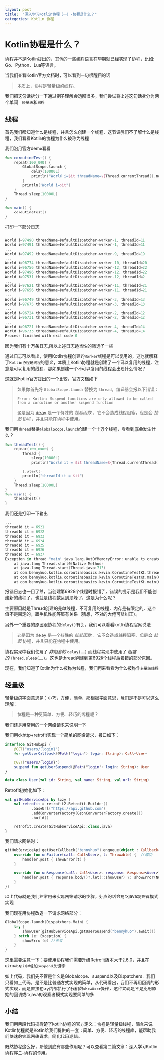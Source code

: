 ```yaml
---
layout: post
title:  "深入学习Kotlin协程（一）-协程是什么？"
categories: Kotlin 协程
---
```


# Kotlin协程是什么？

协程并不是Kotlin提出的，其他的一些编程语言在早期就已经实现了协程，比如: Go、Python、Lua等语言。

当我们查看Kotlin官方文档时，可以看到一句很醒目的话

>  本质上，协程是轻量级的线程。

我们把这句话拆分一下通过例子理解会透彻很多，我们尝试将上述这句话拆分为两个单词：`轻量级`和`线程`

## 线程

首先我们都知道什么是线程，并且怎么创建一个线程，这节课我们不了解什么是线程，我们看看Kotlin的协程为什么被称为线程

我们沿用官方demo看看

```kotlin
fun coroutineTest() {
    repeat(100_000) {
        GlobalScope.launch {
            delay(10000L)
            println("World i=$it threadName=${Thread.currentThread().name}, threadId=${Thread.currentThread().id}")
        }
        println("World i=$it")
    }
    Thread.sleep(10000L)
}

fun main() {
    coroutineTest()
}
```

打印一下部分日志

```kotlin

World i=97490 threadName=DefaultDispatcher-worker-1, threadId=11
World i=97491 threadName=DefaultDispatcher-worker-1, threadId=11
...
World i=97492 threadName=DefaultDispatcher-worker-9, threadId=19
...
World i=96774 threadName=DefaultDispatcher-worker-10, threadId=20
World i=96756 threadName=DefaultDispatcher-worker-12, threadId=22
World i=97496 threadName=DefaultDispatcher-worker-12, threadId=22
World i=97531 threadName=DefaultDispatcher-worker-12, threadId=2
...
World i=97621 threadName=DefaultDispatcher-worker-11, threadId=21
World i=97656 threadName=DefaultDispatcher-worker-11, threadId=21
...
World i=96749 threadName=DefaultDispatcher-worker-3, threadId=13
World i=97675 threadName=DefaultDispatcher-worker-3, threadId=13
...
World i=96724 threadName=DefaultDispatcher-worker-2, threadId=12
World i=96731 threadName=DefaultDispatcher-worker-2, threadId=12
...
World i=96721 threadName=DefaultDispatcher-worker-4, threadId=14
World i=96733 threadName=DefaultDispatcher-worker-4, threadId=14
Process finished with exit code 0
```

因为我们有十万条日志,所以上述日志适当性的筛选了一些

通过日志可以看出，使用Kotlin协程创建的`Worker`线程是可以复用的，这也就解释了`Kotlin协程是线程`的意义，本质上Kotlin协程就是创建了一个可以复用的线程，注意是可以复用的线程．那如果创建一个不可以复用的线程会出现什么情况？

这就是Kotlin官方提出的一个比较，官方文档如下

> 如果你首先将 `GlobalScope.launch` 替换为 `thread`，编译器会报以下错误：
>
> ```
> Error: Kotlin: Suspend functions are only allowed to be called from a coroutine or another suspend function
> ```
>这是因为 [delay](https://kotlin.github.io/kotlinx.coroutines/kotlinx-coroutines-core/kotlinx.coroutines/delay.html) 是一个特殊的 *挂起函数* ，它不会造成线程阻塞，但是会 *挂起* 协程，并且只能在协程中使用。


我们用`Thread`替换`GlobalScope.launch`创建一个十万个线程，看看到底会发生什么？

```kotlin
fun threadTest() {
    repeat(100_0000) {
        Thread {
            sleep(10000L)
            println("World it = $it threadName=${Thread.currentThread()}, threadId=${Thread.currentThread().id}")

        }.start()
        println("threadId it = $it")
    }
    Thread.sleep(10000L)
}
fun main() {
    threadTest()
}
```

我们还是打印一下输出

```kotlin
...
threadId it = 6921
threadId it = 6922
threadId it = 6923
threadId it = 6924
threadId it = 6925
threadId it = 6926
threadId it = 6927
Exception in thread "main" java.lang.OutOfMemoryError: unable to create new native thread
	at java.lang.Thread.start0(Native Method)
	at java.lang.Thread.start(Thread.java:717)
	at com.bennyhuo.kotlin.coroutinebasics.kevin.CoroutineTestKt.threadTest(CoroutineTest.kt:49)
	at com.bennyhuo.kotlin.coroutinebasics.kevin.CoroutineTestKt.main(CoroutineTest.kt:68)
	at com.bennyhuo.kotlin.coroutinebasics.kevin.CoroutineTestKt.main(CoroutineTest.kt)
```

报错日志也一目了然，当创建第6928个线程时报错了，错误的提示是我们不能创建新的线程了，也就是线程数达到顶峰了，这是为什么呢？

主要原因就是Thread创建的是单线程，不可复用的线程，内存是有限定的，这个值不是固定的，跟手机性能等都有关系（猜想，不对的大佬可以纠正）。

另外一个重要的原因跟协程的`delay()`有关，我们可以看看kotlin协程官网说法
> 这是因为 [delay](https://kotlin.github.io/kotlinx.coroutines/kotlinx-coroutines-core/kotlinx.coroutines/delay.html) 是一个特殊的 *挂起函数* ，它不会造成线程阻塞，但是会 *挂起* 协程，并且只能在协程中使用。

协程实现中我们使用了 *非阻塞的* `delay(……)` 而线程实现中使用了 *阻塞的* `Thread.sleep(……)`。这也是thread创建到第6928个线程后报错的部分原因。


现在，我们知道了Kotlin为什么被称为线程，我们再来看看为什么被称作`轻量级线程`

## 轻量级

轻量级的字面意思是：小巧，方便，简单，那根据字面意思，我们是不是可以这么理解：

> 协程是一种更简单、方便、轻巧的线程呢？

我们还是用常用的一个网络请求来说明一下

我们用okhttp+retrofit实现一个简单的网络请求，接口如下： 

```kotlin
interface GitHubApi {
    @GET("users/{login}")
    fun getUserCallback(@Path("login") login: String): Call<User>

    @GET("users/{login}")
    suspend fun getUserSuspend(@Path("login") login: String): User
}

data class User(val id: String, val name: String, val url: String)
```

Retrofit初始化如下：

```kotlin
val gitHubServiceApi by lazy {
    val retrofit = retrofit2.Retrofit.Builder()
            .baseUrl("https://api.github.com")
            .addConverterFactory(GsonConverterFactory.create())
            .build()

    retrofit.create(GitHubServiceApi::class.java)
}
```

我们请求网络时：

```kotlin
gitHubServiceApi.getUserCallback("bennyhuo").enqueue(object : Callback<User> {
    override fun onFailure(call: Call<User>, t: Throwable) {  //成功
        handler.post { showError(t) }
    }

    override fun onResponse(call: Call<User>, response: Response<User>) {  //失败
        handler.post { response.body()?.let(::showUser) ?: showError(NullPointerException())}
    }
})
```

以上代码就是我们经常用来实现网络请求的步骤，好点的话会用rxjava观察者模式实现

我们现在用协程改造一下请求网络部分：

```kotlin
GlobalScope.launch(Dispatchers.Main) {
    try {
        showUser(gitHubServiceApi.getUserSuspend("bennyhuo").await())  //成功
    } catch (e: Exception) {
        showError(e) //失败
    }
}
```

这里需要注意一下：要使用协程我们需要升级Retrofit版本大于2.6.0，并且在`GitHubApi`中增加`suspend`关键字

如上代码，我们先不管是什么是Globalcope、suspend以及Dispatchers，我们只看如上代码，是不是比普通方式实现的简单，从代码看出，我们不再用回调的形式实现，而是直接在try内部执行了我们的`showUser`操作，这种实现是不是比用原始的回调或rxjava的观察者模式实现要简单的多

## 小结

我们用两段代码搞清楚了kotlin协程的官方定义：协程是轻量级线程，简单来说Kotlin协程就是Kotlin给我们提供的一套：简单、方便、轻巧的线程库，能帮助我们快速的实现网络请求，简化代码逻辑。

既然协程这么好，那他到底有哪些作用呢？可以查看第二篇文章：深入学习Kotlin协程序二-协程的作用。
